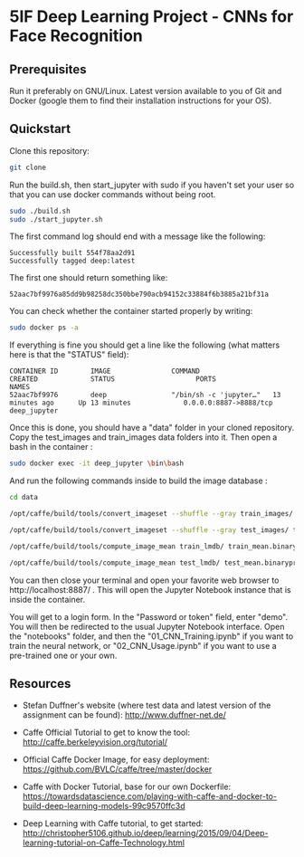 # 5IF Deep Learning Project - CNNs for Face Recognition

## Prerequisites

Run it preferably on GNU/Linux. Latest version available to you of Git and Docker (google them to find their installation instructions for your OS).

## Quickstart

Clone this repository:

```bash
git clone
```

Run the build.sh, then start_jupyter with sudo if you haven't set your user so that you can use docker commands without being root.

```bash
sudo ./build.sh
sudo ./start_jupyter.sh
```

The first command log should end with a message like the following:

```
Successfully built 554f78aa2d91
Successfully tagged deep:latest
```

The first one should return something like:

```
52aac7bf9976a85dd9b98258dc350bbe790acb94152c33884f6b3885a21bf31a
```

You can check whether the container started properly by writing:

```bash
sudo docker ps -a
```

If everything is fine you should get a line like the following (what matters here is that the "STATUS" field):

```
CONTAINER ID        IMAGE               COMMAND                  CREATED             STATUS                    PORTS                    NAMES
52aac7bf9976        deep                "/bin/sh -c 'jupyter…"   13 minutes ago      Up 13 minutes             0.0.0.0:8887->8888/tcp   deep_jupyter

```

Once this is done, you should have a "data" folder in your cloned repository. Copy the test_images and train_images data folders into it. Then open a bash in the container :

```bash
sudo docker exec -it deep_jupyter \bin\bash
```

And run the following commands inside to build the image database :

```bash
cd data

/opt/caffe/build/tools/convert_imageset --shuffle --gray train_images/ posneg.txt train_lmdb

/opt/caffe/build/tools/convert_imageset --shuffle --gray test_images/ testposneg.txt test_lmdb

/opt/caffe/build/tools/compute_image_mean train_lmdb/ train_mean.binaryproto

/opt/caffe/build/tools/compute_image_mean test_lmdb/ test_mean.binaryproto
```

You can then close your terminal and open your favorite web browser to http://localhost:8887/ . This will open the Jupyter Notebook instance that is inside the container.

You will get to a login form. In the "Password or token" field, enter "demo". You will then be redirected to the usual Jupyter Notebook interface. Open the "notebooks" folder, and then the "01_CNN_Training.ipynb" if you want to train the neural network, or "02_CNN_Usage.ipynb" if you want to use a pre-trained one or your own.

## Resources

+ Stefan Duffner's website (where test data and latest version of the assignment can be found):
http://www.duffner-net.de/

+ Caffe Official Tutorial to get to know the tool:
http://caffe.berkeleyvision.org/tutorial/

+ Official Caffe Docker Image, for easy deployment:
https://github.com/BVLC/caffe/tree/master/docker

+ Caffe with Docker Tutorial, base for our own Dockerfile:
https://towardsdatascience.com/playing-with-caffe-and-docker-to-build-deep-learning-models-99c9570ffc3d

+ Deep Learning with Caffe tutorial, to get started:
http://christopher5106.github.io/deep/learning/2015/09/04/Deep-learning-tutorial-on-Caffe-Technology.html
